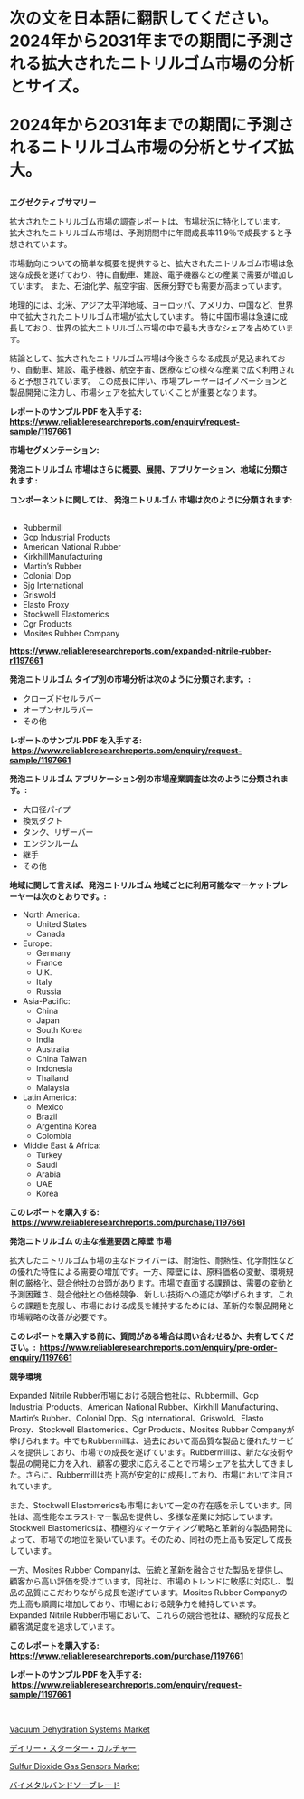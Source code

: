 <p><h1>次の文を日本語に翻訳してください。2024年から2031年までの期間に予測される拡大されたニトリルゴム市場の分析とサイズ。

2024年から2031年までの期間に予測されるニトリルゴム市場の分析とサイズ拡大。</h1></p><p><strong>エグゼクティブサマリー</strong></p>
<p><p>拡大されたニトリルゴム市場の調査レポートは、市場状況に特化しています。 拡大されたニトリルゴム市場は、予測期間中に年間成長率11.9％で成長すると予想されています。</p><p>市場動向についての簡単な概要を提供すると、拡大されたニトリルゴム市場は急速な成長を遂げており、特に自動車、建設、電子機器などの産業で需要が増加しています。 また、石油化学、航空宇宙、医療分野でも需要が高まっています。</p><p>地理的には、北米、アジア太平洋地域、ヨーロッパ、アメリカ、中国など、世界中で拡大されたニトリルゴム市場が拡大しています。 特に中国市場は急速に成長しており、世界の拡大ニトリルゴム市場の中で最も大きなシェアを占めています。</p><p>結論として、拡大されたニトリルゴム市場は今後さらなる成長が見込まれており、自動車、建設、電子機器、航空宇宙、医療などの様々な産業で広く利用されると予想されています。 この成長に伴い、市場プレーヤーはイノベーションと製品開発に注力し、市場シェアを拡大していくことが重要となります。</p></p>
<p><strong>レポートのサンプル PDF を入手する: <a href="https://www.reliableresearchreports.com/enquiry/request-sample/1197661">https://www.reliableresearchreports.com/enquiry/request-sample/1197661</a></strong></p>
<p><strong>市場セグメンテーション:</strong></p>
<p><strong> 発泡ニトリルゴム 市場はさらに概要、展開、アプリケーション、地域に分類されます :</strong></p>
<p><strong>コンポーネントに関しては、 発泡ニトリルゴム 市場は次のように分類されます: &nbsp;</strong></p>
<p><ul><li>Rubbermill</li><li>Gcp Industrial Products</li><li>American National Rubber</li><li>KirkhillManufacturing</li><li>Martin’s Rubber</li><li>Colonial Dpp</li><li>Sjg International</li><li>Griswold</li><li>Elasto Proxy</li><li>Stockwell Elastomerics</li><li>Cgr Products</li><li>Mosites Rubber Company</li></ul></p>
<p><strong><a href="https://www.reliableresearchreports.com/expanded-nitrile-rubber-r1197661">https://www.reliableresearchreports.com/expanded-nitrile-rubber-r1197661</a></strong></p>
<p><strong> 発泡ニトリルゴム タイプ別の市場分析は次のように分類されます。:</strong></p>
<p><ul><li>クローズドセルラバー</li><li>オープンセルラバー</li><li>その他</li></ul></p>
<p><strong>レポートのサンプル PDF を入手する: &nbsp;<a href="https://www.reliableresearchreports.com/enquiry/request-sample/1197661">https://www.reliableresearchreports.com/enquiry/request-sample/1197661</a></strong></p>
<p><strong> 発泡ニトリルゴム アプリケーション別の市場産業調査は次のように分類されます。:</strong></p>
<p><ul><li>大口径パイプ</li><li>換気ダクト</li><li>タンク、リザーバー</li><li>エンジンルーム</li><li>継手</li><li>その他</li></ul></p>
<p><strong>地域に関して言えば、発泡ニトリルゴム 地域ごとに利用可能なマーケットプレーヤーは次のとおりです。:</strong></p>
<p><ul>
    <li>
        North America:
        <ul>
            <li>United States</li>
            <li>Canada</li>
        </ul>
    </li>
    <li>
        Europe:
        <ul>
            <li>Germany</li>
            <li>France</li>
            <li>U.K.</li>
            <li>Italy</li>
            <li>Russia</li>
        </ul>
    </li>
    <li>
        Asia-Pacific:
        <ul>
            <li>China</li>
            <li>Japan</li>
            <li>South Korea</li>
            <li>India</li>
            <li>Australia</li>
            <li>China Taiwan</li>
            <li>Indonesia</li>
            <li>Thailand</li>
            <li>Malaysia</li>
        </ul>
    </li>
    <li>
        Latin America:
        <ul>
            <li>Mexico</li>
            <li>Brazil</li>
            <li>Argentina Korea</li>
            <li>Colombia</li>
        </ul>
    </li>
    <li>
        Middle East & Africa:
        <ul>
            <li>Turkey</li>
            <li>Saudi</li>
            <li>Arabia</li>
            <li>UAE</li>
            <li>Korea</li>
        </ul>
    </li>
    </ul></p>
<p><strong>このレポートを購入する: &nbsp;<a href="https://www.reliableresearchreports.com/purchase/1197661">https://www.reliableresearchreports.com/purchase/1197661</a></strong></p>
<p><strong>発泡ニトリルゴム の主な推進要因と障壁 市場</strong></p>
<p><p>拡大したニトリルゴム市場の主なドライバーは、耐油性、耐熱性、化学耐性などの優れた特性による需要の増加です。一方、障壁には、原料価格の変動、環境規制の厳格化、競合他社の台頭があります。市場で直面する課題は、需要の変動と予測困難さ、競合他社との価格競争、新しい技術への適応が挙げられます。これらの課題を克服し、市場における成長を維持するためには、革新的な製品開発と市場戦略の改善が必要です。</p></p>
<p><strong>このレポートを購入する前に、質問がある場合は問い合わせるか、共有してください。:&nbsp; <a href="https://www.reliableresearchreports.com/enquiry/pre-order-enquiry/1197661">https://www.reliableresearchreports.com/enquiry/pre-order-enquiry/1197661</a></strong></p>
<p><strong>競争環境</strong></p>
<p><p>Expanded Nitrile Rubber市場における競合他社は、Rubbermill、Gcp Industrial Products、American National Rubber、Kirkhill Manufacturing、Martin’s Rubber、Colonial Dpp、Sjg International、Griswold、Elasto Proxy、Stockwell Elastomerics、Cgr Products、Mosites Rubber Companyが挙げられます。中でもRubbermillは、過去において高品質な製品と優れたサービスを提供しており、市場での成長を遂げています。Rubbermillは、新たな技術や製品の開発に力を入れ、顧客の要求に応えることで市場シェアを拡大してきました。さらに、Rubbermillは売上高が安定的に成長しており、市場において注目されています。</p><p>また、Stockwell Elastomericsも市場において一定の存在感を示しています。同社は、高性能なエラストマー製品を提供し、多様な産業に対応しています。Stockwell Elastomericsは、積極的なマーケティング戦略と革新的な製品開発によって、市場での地位を築いています。そのため、同社の売上高も安定して成長しています。</p><p>一方、Mosites Rubber Companyは、伝統と革新を融合させた製品を提供し、顧客から高い評価を受けています。同社は、市場のトレンドに敏感に対応し、製品の品質にこだわりながら成長を遂げています。Mosites Rubber Companyの売上高も順調に増加しており、市場における競争力を維持しています。Expanded Nitrile Rubber市場において、これらの競合他社は、継続的な成長と顧客満足度を追求しています。</p></p>
<p><strong>このレポートを購入する: &nbsp; <a href="https://www.reliableresearchreports.com/purchase/1197661">https://www.reliableresearchreports.com/purchase/1197661</a></strong></p>
<p><strong>レポートのサンプル PDF を入手する: &nbsp;<a href="https://www.reliableresearchreports.com/enquiry/request-sample/1197661">https://www.reliableresearchreports.com/enquiry/request-sample/1197661</a></strong><strong></strong></p>
<p>&nbsp;</p>
<p><p><a href="https://www.linkedin.com/pulse/vacuum-dehydration-systems-market-size-global-industry-overview-ktudf?trackingId=NACevmVVJhcE8tWT%2B1eAow%3D%3D">Vacuum Dehydration Systems Market</a></p><p><a href="https://medium.com/@terrellconn2023/%E4%B9%B3%E8%A3%BD%E5%93%81%E3%82%B9%E3%82%BF%E3%83%BC%E3%82%BF%E3%83%BC%E3%82%AB%E3%83%AB%E3%83%81%E3%83%A3%E3%83%BC%E5%B8%82%E5%A0%B4-%E7%AB%B6%E5%90%88%E5%88%86%E6%9E%90-%E5%B8%82%E5%A0%B4%E5%8B%95%E5%90%91-%E3%81%8A%E3%82%88%E3%81%B32031%E5%B9%B4%E3%81%BE%E3%81%A7%E3%81%AE%E4%BA%88%E6%B8%AC-626d2537713d">デイリー・スターター・カルチャー</a></p><p><a href="https://www.linkedin.com/pulse/global-sulfur-dioxide-gas-sensors-market-types-applications-major-i7fof?trackingId=hHKYMD4n2%2B9xjdVOsKBDwA%3D%3D">Sulfur Dioxide Gas Sensors Market</a></p><p><a href="https://medium.com/@peterpatel626/%E4%BA%8C%E9%87%91%E5%88%83%E3%83%90%E3%83%B3%E3%83%89%E3%82%BD%E3%83%BC%E3%83%96%E3%83%AC%E3%83%BC%E3%83%89%E5%B8%82%E5%A0%B4-%E5%B8%82%E5%A0%B4%E3%82%B7%E3%82%A7%E3%82%A2-%E5%B8%82%E5%A0%B4%E5%8B%95%E5%90%91-%E3%81%8A%E3%82%88%E3%81%B3%E5%B0%86%E6%9D%A5%E3%81%AE%E6%88%90%E9%95%B7%E3%82%92%E6%8E%A2%E3%82%8B-aa0543755cb1">バイメタルバンドソーブレード</a></p></p>
